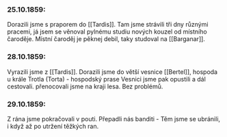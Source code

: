 ### 25.10.1859:
Dorazili jsme s praporem do [[Tardis]].
Tam jsme strávili tři dny různými pracemi, já jsem se věnoval pylnému studiu nových kouzel od místního čaroděje.
Místní čaroděj je pěknej debil, taky studoval na [[Barganar]].
### 28.10.1859:
Vyrazili jsme z [[Tardis]].
Dorazili jsme do větší vesnice [[Bertel]], hospoda u krále Trotla (Torta) - hospodský prase
Vesnici jsme pak opustili a dál cestovali.
přenocovali jsme na kraji lesa. Bez problémů.

### 29.10.1859:
Z rána jsme pokračovali v pouti.
Přepadli nás banditi - Těm jsme se ubránili, i když až po utržení těžkých ran.
